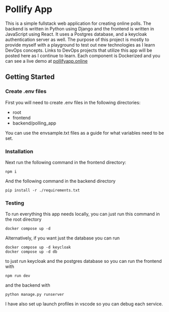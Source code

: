 # Pollify App
This is a simple fullstack web application for creating online polls. The backend is written in Python using Django and the frontend is written in JavaScript using React. It uses a Postgres database, and a keycloak authentication server as well. The purpose of this project is mostly to provide myself with a playground to test out new technologies as I learn DevOps concepts. Links to DevOps projects that utilize this app will be posted here as I continue to learn. Each component is Dockerized and you can see a live demo at [pollifyapp.online](https://pollifyapp.online)

## Getting Started
### Create .env files
First you will need to create .env files in the following directories:
- root
- frontend
- backend/polling_app

You can use the envsample.txt files as a guide for what variables need to be set.  
### Installation
Next run the following command in the frontend directory:
```console
npm i
```
And the following command in the backend directory
```console
pip install -r ./requirements.txt
```

### Testing
To run everything this app needs locally, you can just run this command in the root directory
```console
docker compose up -d
```
Alternatively, if you want just the database you can run
```console
docker compose up -d keycloak
docker compose up -d db
```
to just run keycloak and the postgres database so you can run the frontend with 
```console
npm run dev
```
and the backend with 
```console
python manage.py runserver
```  

I have also set up launch profiles in vscode so you can debug each service. 
